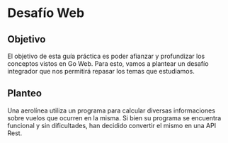 # Desafío Web


## Objetivo
El objetivo de esta guía práctica es poder afianzar y profundizar los conceptos vistos en Go Web. Para esto, vamos a plantear un desafío integrador que nos permitirá repasar los temas que estudiamos. 

## Planteo
Una aerolínea utiliza un programa para calcular diversas informaciones sobre vuelos que ocurren en la misma. Si bien su programa se encuentra funcional y sin dificultades, han decidido convertir el mismo en una API Rest.
